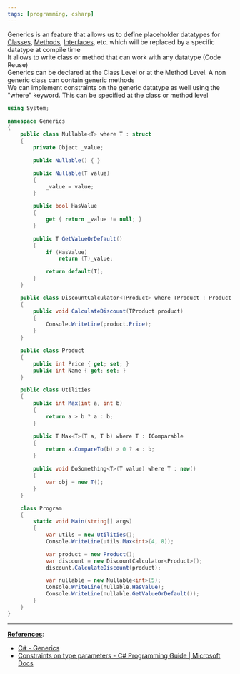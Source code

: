 ```yaml
---
tags: [programming, csharp]
---
```


Generics is an feature that allows us to define placeholder datatypes for [Classes](../Object%20Oriented%20Concepts/CSharp%20Classes.md), [Methods](../Object%20Oriented%20Concepts/CSharp%20Methods.md), [Interfaces](../Object%20Oriented%20Concepts/Interface.md), etc. which will be replaced by a specific datatype at compile time  
It allows to write class or method that can work with any datatype (Code Reuse)  
Generics can be declared at the Class Level or at the Method Level. A non generic class can contain generic methods  
We can implement constraints on the generic datatype as well using the "where" keyword. This can be specified at the class or method level

````csharp
using System;

namespace Generics
{
	public class Nullable<T> where T : struct
	{
		private Object _value;

		public Nullable() { }

		public Nullable(T value)
		{
			_value = value;
		}

		public bool HasValue
		{
			get { return _value != null; }
		}

		public T GetValueOrDefault()
		{
			if (HasValue)
				return (T)_value;

			return default(T);
		}
	}

	public class DiscountCalculator<TProduct> where TProduct : Product
	{
		public void CalculateDiscount(TProduct product)
		{
			Console.WriteLine(product.Price);
		}
	}

	public class Product
	{
		public int Price { get; set; }
		public int Name { get; set; }
	}

	public class Utilities
	{
		public int Max(int a, int b)
		{
			return a > b ? a : b;
		}

		public T Max<T>(T a, T b) where T : IComparable
		{
			return a.CompareTo(b) > 0 ? a : b;
		}

		public void DoSomething<T>(T value) where T : new()
		{
			var obj = new T();
		}
	}

	class Program
	{
		static void Main(string[] args)
		{
			var utils = new Utilities();
			Console.WriteLine(utils.Max<int>(4, 8));

			var product = new Product();
			var discount = new DiscountCalculator<Product>();
			discount.CalculateDiscount(product);

			var nullable = new Nullable<int>(5);
			Console.WriteLine(nullable.HasValue);
			Console.WriteLine(nullable.GetValueOrDefault());
		}
	}
}
````

---

**<u>References</u>**:

* [C# - Generics](https://www.tutorialspoint.com/csharp/csharp_generics.htm)
* [Constraints on type parameters - C# Programming Guide | Microsoft Docs](https://docs.microsoft.com/en-us/dotnet/csharp/programming-guide/generics/constraints-on-type-parameters)
